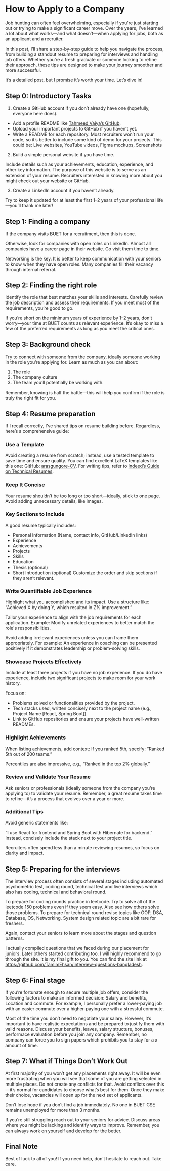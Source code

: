 # How to Apply to a Company
<!-- Hello chotto bondhura
Tamim here from batch 18. I am not in this group anymore but I think I need to post one last(?) thing here. 
What should you do before applying for a job at a company?

I can’t recall if I’ve shared something on this topic before, but recently, I came across some CVs that were missing some essential elements. So, here I go again. This is a long post, but please try to follow as much as possible. These are tips based on my experience as both an applicant and a recruiter. -->

Job hunting can often feel overwhelming, especially if you're just starting out or trying to make a significant career move. Over the years, I’ve learned a lot about what works—and what doesn’t—when applying for jobs, both as an applicant and a recruiter.

In this post, I’ll share a step-by-step guide to help you navigate the process, from building a standout resume to preparing for interviews and handling job offers. Whether you’re a fresh graduate or someone looking to refine their approach, these tips are designed to make your journey smoother and more successful.

It’s a detailed post, but I promise it’s worth your time. Let’s dive in!

## Step 0: Introductory Tasks

1. Create a GitHub account if you don’t already have one (hopefully, everyone here does).
- Add a profile README like [Tahmeed Vaiya’s GitHub](https://github.com/tahmeed156).
- Upload your important projects to GitHub if you haven’t yet.
- Write a README for each repository. Most recruiters won’t run your code, so it’s better to include some kind of demo for your projects. This could be: Live websites, YouTube videos, Figma mockups, Screenshots

2.	Build a simple personal website if you have time.

Include details such as your achievements, education, experience, and other key information. The purpose of this website is to serve as an extension of your resume. Recruiters interested in knowing more about you might check out your website or GitHub.

3. Create a LinkedIn account if you haven’t already.

Try to keep it updated for at least the first 1–2 years of your professional life—you’ll thank me later!

## Step 1: Finding a company
If the company visits BUET for a recruitment, then this is done. 

Otherwise, look for companies with open roles on LinkedIn. Almost all companies have a career page in their website. Go visit them time to time.

Networking is the key. It is better to keep communication with your seniors to know when they have open roles. Many companies fill their vacancy through internal referral. 

## Step 2: Finding the right role
Identify the role that best matches your skills and interests. Carefully review the job description and assess their requirements. If you meet most of the requirements, you’re good to go.

If you’re short on the minimum years of experience by 1–2 years, don’t worry—your time at BUET counts as relevant experience. It’s okay to miss a few of the preferred requirements as long as you meet the critical ones. 

## Step 3: Background check
Try to connect with someone from the company, ideally someone working in the role you’re applying for. Learn as much as you can about:

1. The role 
1. The company culture 
1. The team you’ll potentially be working with.

Remember, knowing is half the battle—this will help you confirm if the role is truly the right fit for you.

## Step 4: Resume preparation
If I recall correctly, I’ve shared tips on resume building before. Regardless, here’s a comprehensive guide:
### Use a Template
Avoid creating a resume from scratch; instead, use a tested template to save time and ensure quality.
You can find excellent LaTeX templates like this one: GitHub: [arasgungore-CV](https://github.com/arasgungore/arasgungore-CV).
For writing tips, refer to [Indeed’s Guide on Technical Resumes](https://www.indeed.com/career-advice/resumes-cover-letters/technical-resume-tips).

### Keep It Concise
Your resume shouldn’t be too long or too short—ideally, stick to one page.
Avoid adding unnecessary details, like images.

### Key Sections to Include
A good resume typically includes:

- Personal Information (Name, contact info, GitHub/LinkedIn links)
- Experience
- Achievements
- Projects
- Skills
- Education
- Thesis (optional)
- Short Introduction (optional)
Customize the order and skip sections if they aren’t relevant.

### Write Quantifiable Job Experience
Highlight what you accomplished and its impact. Use a structure like:
“Achieved X by doing Y, which resulted in Z% improvement.”

Tailor your experience to align with the job requirements for each application.
Example: Modify unrelated experiences to better match the role's responsibilities.

Avoid adding irrelevant experiences unless you can frame them appropriately. For example:
An experience in coaching can be presented positively if it demonstrates leadership or problem-solving skills.

### Showcase Projects Effectively
Include at least three projects if you have no job experience. If you do have experience, include two significant projects to make room for your work history.

Focus on:
- Problems solved or functionalities provided by the project.
- Tech stacks used, written concisely next to the project name (e.g., Project Name [React, Spring Boot]).
- Link to GitHub repositories and ensure your projects have well-written READMEs.

### Highlight Achievements
When listing achievements, add context:
If you ranked 5th, specify:
“Ranked 5th out of 200 teams.”

Percentiles are also impressive, e.g.,
“Ranked in the top 2% globally.”

### Review and Validate Your Resume
Ask seniors or professionals (ideally someone from the company you’re applying to) to validate your resume.
Remember, a great resume takes time to refine—it’s a process that evolves over a year or more.

### Additional Tips
Avoid generic statements like:

“I use React for frontend and Spring Boot with Hibernate for backend.”
Instead, concisely include the stack next to your project title.

Recruiters often spend less than a minute reviewing resumes, so focus on clarity and impact.

## Step 5: Preparing for the interviews
The interview process often consists of several stages including automated psychometric test, coding round, technical test and live interviews which also has coding, technical and behavioral round. 

To prepare for coding rounds practice in leetcode. Try to solve all of the leetcode 150 problems even if they seem easy. Also see how others solve those problems. To prepare for technical round revise topics like OOP, DSA, Database, OS, Networking. System design related topic are a bit rare for freshers. 

Again, contact your seniors to learn more about the stages and question patterns. 

I actually compiled questions that we faced during our placement for juniors. Later others started contributing too. I will highly recommend to go through the site. It is my final gift to you. You can find the site link at https://github.com/TamimEhsan/interview-questions-bangladesh. 

## Step 6: Final stage
If you’re fortunate enough to secure multiple job offers, consider the following factors to make an informed decision: Salary and benefits, Location and commute. For example, I personally prefer a lower-paying job with an easier commute over a higher-paying one with a stressful commute.

Most of the time you don’t need to negotiate your salary. However, it’s important to have realistic expectations and be prepared to justify them with valid reasons. Discuss your benefits, leaves, salary structure, bonuses, performace evaluation before you join any company. Remember, no company can force you to sign papers which prohibits you to stay for a x amount of time. 

## Step 7: What if Things Don’t Work Out
At first majority of you won’t get any placements right away. It will be even more frustrating when you will see that some of you are getting selected in multiple places. Do not create any conflicts for that. Avoid conflicts over this—it’s normal for candidates to choose what’s best for them.
Once they make their choice, vacancies will open up for the next set of applicants. 

Don’t lose hope if you don’t find a job immediately. No one in BUET CSE remains unemployed for more than 3 months. 

If you’re still struggling reach out to your seniors for advice. Discuss areas where you might be lacking and identify ways to improve. Remember, you can always work on yourself and develop for the better.

## Final Note
Best of luck to all of you! If you need help, don’t hesitate to reach out. Take care.

